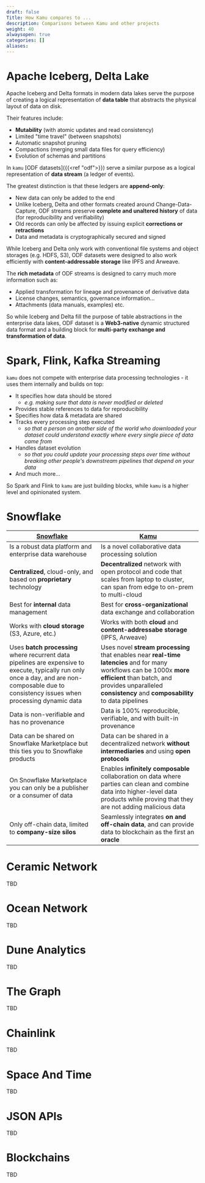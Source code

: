 ```yaml
---
draft: false
Title: How Kamu compares to ...
description: Comparisons between Kamu and other projects
weight: 40
alwaysopen: true
categories: []
aliases:
---
```


# Apache Iceberg, Delta Lake

Apache Iceberg and Delta formats in modern data lakes serve the purpose of creating a logical representation of **data table** that abstracts the physical layout of data on disk.

Their features include:
- **Mutability** (with atomic updates and read consistency)
- Limited "time travel" (between snapshots)
- Automatic snapshot pruning
- Compactions (merging small data files for query efficiency)
- Evolution of schemas and partitions

In `kamu` [ODF datasets]({{<ref "odf">}}) serve a similar purpose as a logical representation of **data stream** (a ledger of events).

The greatest distinction is that these ledgers are **append-only**:
- New data can only be added to the end
- Unlike Iceberg, Delta and other formats created around Change-Data-Capture, ODF streams preserve **complete and unaltered history** of data (for reproducibility and verifiability)
- Old records can only be affected by issuing explicit **corrections or retractions**
- Data and metadata is cryptographically secured and signed

While Iceberg and Delta only work with conventional file systems and object storages (e.g. HDFS, S3), ODF datasets were designed to also work efficiently with **content-addressable storage** like IPFS and Arweave.

The **rich metadata** of ODF streams is designed to carry much more information such as:
- Applied transformation for lineage and provenance of derivative data
- License changes, semantics, governance information...
- Attachments (data manuals, examples) etc.

So while Iceberg and Delta fill the purpose of table abstractions in the enterprise data lakes, ODF dataset is a **Web3-native** dynamic structured data format and a building block for **multi-party exchange and transformation of data**.


# Spark, Flink, Kafka Streaming

`kamu` does not compete with enterprise data processing technologies - it uses them internally and builds on top:

- It specifies how data should be stored
  - *e.g. making sure that data is never modified or deleted*
- Provides stable references to data for reproducibility
- Specifies how data & metadata are shared
- Tracks every processing step executed
  - *so that a person on another side of the world who downloaded your dataset could understand exactly where every single piece of data came from*
- Handles dataset evolution
  - *so that you could update your processing steps over time without breaking other people's downstream pipelines that depend on your data*
- And much more...

So Spark and Flink to `kamu` are just building blocks, while `kamu` is a higher level and opinionated system.


# Snowflake

| [Snowflake](https://www.snowflake.com/)                                                                                                                                                         | [Kamu](https://kamu.dev)                                                                                                                                                                                                        |
| ----------------------------------------------------------------------------------------------------------------------------------------------------------------------------------------------- | ------------------------------------------------------------------------------------------------------------------------------------------------------------------------------------------------------------------------------- |
| Is a robust data platform and enterprise data warehouse                                                                                                                                         | Is a novel collaborative data processing solution                                                                                                                                                                               |
| **Centralized**, cloud-only, and based on **proprietary** technology                                                                                                                            | **Decentralized** network with open protocol and code that scales from laptop to cluster, can span from edge to on-prem to multi-cloud                                                                                          |
| Best for **internal** data management                                                                                                                                                           | Best for **cross-organizational** data exchange and collaboration                                                                                                                                                               |
| Works with **cloud storage** (S3, Azure, etc.)                                                                                                                                                  | Works with both **cloud** and **content-addressabe storage** (IPFS, Arweave)                                                                                                                                                    |
| Uses **batch processing** where recurrent data pipelines are expensive to execute, typically run only once a day, and are non-composable due to consistency issues when processing dynamic data | Uses novel **stream processing** that enables near **real-time latencies** and for many workflows can be 1000x **more efficient** than batch, and provides unparalleled **consistency** and **composability** to data pipelines |
| Data is non-verifiable and has no provenance                                                                                                                                                    | Data is 100% reproducible, verifiable, and with built-in provenance                                                                                                                                                             |
| Data can be shared on Snowflake Marketplace but this ties you to Snowflake products                                                                                                             | Data can be shared in a decentralized network **without intermediaries** and using **open protocols**                                                                                                                           |
| On Snowflake Marketplace you can only be a publisher or a consumer of data                                                                                                                      | Enables **infinitely composable** collaboration on data where parties can clean and combine data into higher-level data products while proving that they are not adding malicious data                                          |
| Only off-chain data, limited to **company-size silos**                                                                                                                                          | Seamlessly integrates **on and off-chain data**, and can provide data to blockchain as the first an **oracle**                                                                                                                  |


# Ceramic Network
TBD


# Ocean Network
TBD


# Dune Analytics
TBD


# The Graph
TBD


# Chainlink
TBD


# Space And Time
TBD


# JSON APIs
TBD


# Blockchains
TBD
